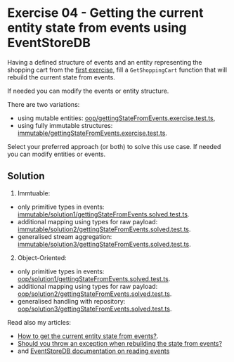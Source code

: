 # Exercise 04 - Getting the current entity state from events using EventStoreDB

Having a defined structure of events and an entity representing the shopping cart from the [first exercise](../01_events_definition/), fill a `GetShoppingCart` function that will rebuild the current state from events.

If needed you can modify the events or entity structure.

There are two variations:

- using mutable entities: [oop/gettingStateFromEvents.exercise.test.ts](./oop/gettingStateFromEvents.exercise.test.ts),
- using fully immutable structures: [immutable/gettingStateFromEvents.exercise.test.ts](./immutable/gettingStateFromEvents.exercise.test.ts).

Select your preferred approach (or both) to solve this use case. If needed you can modify entities or events.

## Solution

1. Immtuable:

- only primitive types in events: [immutable/solution1/gettingStateFromEvents.solved.test.ts](./immutable/solution1/gettingStateFromEvents.solved.test.ts).
- additional mapping using types for raw payload: [immutable/solution2/gettingStateFromEvents.solved.test.ts](./immutable/solution2/gettingStateFromEvents.solved.test.ts).
- generalised stream aggregation: [immutable/solution3/gettingStateFromEvents.solved.test.ts](./immutable/solution3/gettingStateFromEvents.solved.test.ts).

2. Object-Oriented:

- only primitive types in events: [oop/solution1/gettingStateFromEvents.solved.test.ts](./oop/solution1/gettingStateFromEvents.solved.test.ts).
- additional mapping using types for raw payload: [oop/solution2/gettingStateFromEvents.solved.test.ts](./oop/solution2/gettingStateFromEvents.solved.test.ts).
- generalised handling with repository: [oop/solution3/gettingStateFromEvents.solved.test.ts](./oop/solution3/gettingStateFromEvents.solved.test.ts).

Read also my articles:

- [How to get the current entity state from events?](https://event-driven.io/en/how_to_get_the_current_entity_state_in_event_sourcing/?utm_source=event_sourcing_net_workshop).
- [Should you throw an exception when rebuilding the state from events?](https://event-driven.io/en/should_you_throw_exception_when_rebuilding_state_from_events/=event_sourcing_net_workshop)
- and [EventStoreDB documentation on reading events](https://developers.eventstore.com/clients/grpc/reading-events.html#reading-from-a-stream)

